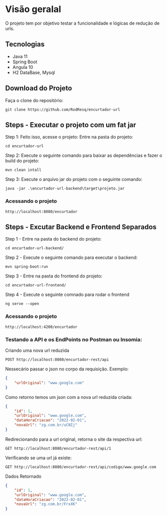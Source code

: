 # Visão geralal
O projeto tem por objetivo testar a funcionalidade e lógicas de redução de urls.

## Tecnologias
* Java 11
* Spring Boot
* Angula 10
* H2 DataBase, Mysql

## Download do Projeto

Faça o clone do repositório:
```shell
git clone https://github.com/RodResq/encurtador-url
```
## Steps - Executar o projeto com um fat jar

Step 1: Feito isso, acesse o projeto:
Entre na pasta do projeto:
```shell
cd encurtador-url
```

Step 2: Execute o seguinte comando para baixar as dependências e fazer o build do projeto:
```shell
mvn clean intall
```

Step 3: Execute o arquivo jar do projeto com o seguinte comando:
```shell
java -jar .\encurtador-url-backend\target\projeto.jar
```

### Acessando o projeto
```shell
http://localhost:8080/encurtador
```

## Steps - Excutar Backend e Frontend Separados
Step 1 - Entre na pasta do backend do projeto:
```shell
cd encurtador-url-backend/
```

Step 2 - Execute o seguinte comando para executar o backend:
```shell
mvn spring-boot:run
```

Step 3 - Entre na pasta do frontend do projeto:
```shell
cd encurtador-url-frontend/
```

Step 4 - Execute o seguinte comnado para rodar o frontend
```shell
ng serve --open
```

### Acessando o projeto
```shell
http://localhost:4200/encurtador
```

### Testando a API e os EndPoints no Postman ou Insomia:
Criando uma nova url reduzida
```shell
POST http://localhost:8080/encurtador-rest/api
```
Nessecário passar o json no corpo da requisição. Exemplo:
```json
{ 
	"urlOriginal": "www.google.com" 
}
```
Como retorno temos um json com a nova url reduzida criada:
```json
{
	"id": 1,
	"urlOriginal": "www.google.com",
	"dataHoraCriacao": "2022-02-01",
	"novaUrl": "zg.com.br/uCNIj"
}
```


Redirecionando para a url original, retorna o site da respectiva url:
```shell
GET http://localhost:8080/encurtador-rest/api/1
```

Verificando se uma url já existe:
```shell
GET http://localhost:8080/encurtador-rest/api/codigo/www.google.com
```
Dados Retornado
```json
{
	"id": 1,
	"urlOriginal": "www.google.com",
	"dataHoraCriacao": "2022-02-01",
	"novaUrl": "zg.com.br/FrxXK"
}
```


